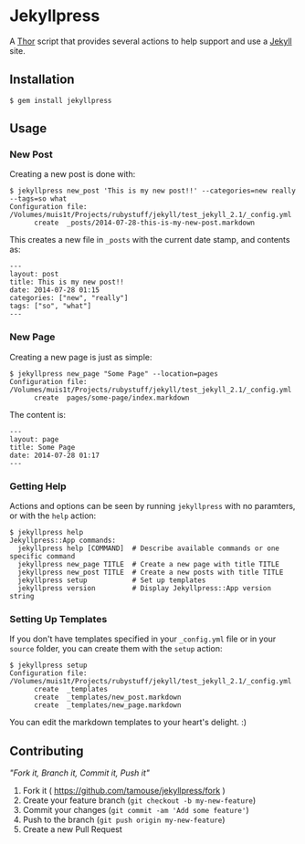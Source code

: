 # Jekyllpress

A [Thor](http://whatisthor.com) script that provides several actions to help support and use a [Jekyll](http://jekyllrb.com) site.

## Installation

    $ gem install jekyllpress

## Usage

### New Post

Creating a new post is done with:

    $ jekyllpress new_post 'This is my new post!!' --categories=new really --tags=so what
    Configuration file: /Volumes/muis1t/Projects/rubystuff/jekyll/test_jekyll_2.1/_config.yml
          create  _posts/2014-07-28-this-is-my-new-post.markdown

This creates a new file in `_posts` with the current date stamp, and contents as:

```
---
layout: post
title: This is my new post!!
date: 2014-07-28 01:15
categories: ["new", "really"]
tags: ["so", "what"]
---
```

### New Page

Creating a new page is just as simple:

    $ jekyllpress new_page "Some Page" --location=pages
    Configuration file: /Volumes/muis1t/Projects/rubystuff/jekyll/test_jekyll_2.1/_config.yml
          create  pages/some-page/index.markdown

The content is:

```
---
layout: page
title: Some Page
date: 2014-07-28 01:17
---
```

### Getting Help

Actions and options can be seen by running `jekyllpress` with no paramters, or with the `help` action:

    $ jekyllpress help
    Jekyllpress::App commands:
      jekyllpress help [COMMAND]  # Describe available commands or one specific command
      jekyllpress new_page TITLE  # Create a new page with title TITLE
      jekyllpress new_post TITLE  # Create a new posts with title TITLE
      jekyllpress setup           # Set up templates
      jekyllpress version         # Display Jekyllpress::App version string

### Setting Up Templates

If you don't have templates specified in your `_config.yml` file or in your `source` folder, you can create them with the `setup` action:

    $ jekyllpress setup
    Configuration file: /Volumes/muis1t/Projects/rubystuff/jekyll/test_jekyll_2.1/_config.yml
          create  _templates
          create  _templates/new_post.markdown
          create  _templates/new_page.markdown

You can edit the markdown templates to your heart's delight. :)

## Contributing

*"Fork it, Branch it, Commit it, Push it"*

1. Fork it ( https://github.com/tamouse/jekyllpress/fork )
2. Create your feature branch (`git checkout -b my-new-feature`)
3. Commit your changes (`git commit -am 'Add some feature'`)
4. Push to the branch (`git push origin my-new-feature`)
5. Create a new Pull Request
